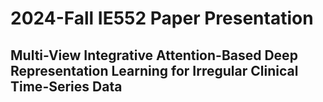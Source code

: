 # 2024-Fall IE552 Paper Presentation
## Multi-View Integrative Attention-Based Deep Representation Learning for Irregular Clinical Time-Series Data
